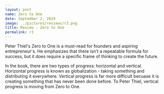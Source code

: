 ```yaml
---
layout: post
name: Zero to One
date: September 2, 2019
image: ../pictures/reviews/r3.png
title: Review - Zero to One
permalink: r3
---
```

Peter Thiel's Zero to One is a must-read for founders and aspiring entrepreneur's. He emphasizes that there isn't a repeatable formula for success, but it does require a specific frame of thinking to create the future. 

In the book, there are two types of progress: horizontal and vertical. Horizontal progress is known as globalization - taking something and distributing it everywhere. Vertical progress is far more difficult becuase it is creating something that has never been done before. To Peter Thiel, vertical progress is moving from Zero to One.


